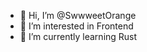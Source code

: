 - 👋 Hi, I’m @SwwweetOrange
- 👀 I’m interested in Frontend
- 🌱 I’m currently learning Rust

<!---
SwwweetOrange/SwwweetOrange is a ✨ special ✨ repository because its `README.md` (this file) appears on your GitHub profile.
You can click the Preview link to take a look at your changes.
--->
